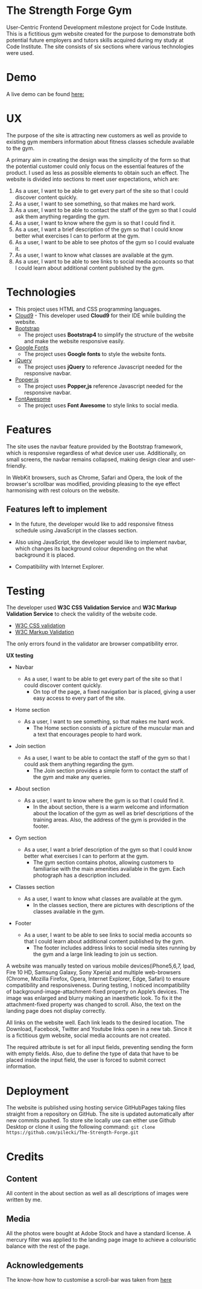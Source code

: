 # The Strength Forge Gym

User-Centric Frontend Development milestone project for Code Institute.
This is a fictitious gym website created for the purpose to demonstrate both potential future employers and tutors skills acquired during my study at Code Institute. The site consists of six sections where various technologies were used.

# Demo
A live demo can be found [here:](https://pilecki.github.io/The-Strength-Forge)

# UX

The purpose of the site is attracting new customers as well as provide to existing gym members information about fitness classes schedule available to the gym. 

A primary aim in creating the design was the simplicity of the form so that the potential customer could only focus on the essential features of the product. I used as less as possible elements to obtain such an effect.
The website is divided into sections to meet user expectations, which are: 
1. As a user, I want to be able to get every part of the site so that I could discover content quickly.
2. As a user, I want to see something, so that makes me hard work.
3. As a user, I want to be able to contact the staff of the gym so that I could ask them anything regarding the gym.
4. As a user, I want to know where the gym is so that I could find it.
5. As a user, I want a brief description of the gym so that I could know better what exercises I can to perform at the gym.
6. As a user, I want to be able to see photos of the gym so I could evaluate it.
7. As a user, I want to know what classes are available at the gym.
8. As a user, I want to be able to see links to social media accounts so that I could learn about additional content published by the gym.

# Technologies
- This project uses HTML and CSS programming languages.
- [Cloud9](https://c9.io) - This developer used **Cloud9** for their IDE while building the website.
- [Bootstrap](https://www.getbootstrap.com/)
    - The project uses **Bootstrap4** to simplify the structure of the website and make the website responsive easily.
- [Google Fonts](https://fonts.google.com/)
    - The project uses **Google fonts** to style the website fonts.
- [jQuery](https://jquery.com/)
    - The project uses **jQuery** to reference Javascript needed for the responsive navbar.
- [Popper.js](https://popper.js.org/)
    - The project uses **Popper,js** reference Javascript needed for the responsive navbar.
- [FontAwesome](https://fontawesome.com/)
    - The project uses **Font Awesome** to style links to social media.

# Features

The site uses the navbar feature provided by the Bootstrap framework, which is responsive regardless of what device user use. Additionally, on small screens, the navbar remains collapsed, making design clear and user-friendly.

In WebKit browsers, such as Chrome, Safari and Opera, the look of the browser's scrollbar was modified, providing pleasing to the eye effect harmonising with rest colours on the website.

## Features left to implement

- In the future, the developer would like to add responsive fitness schedule using JavaScript in the classes section.

- Also using JavaScript, the developer would like to implement navbar, which changes its background colour depending on the what background it is placed.

- Compatibility with Internet Explorer.

# Testing

The developer used **W3C CSS Validation Service** and **W3C  Markup Validation Service** to check the validity of the website code.

- [W3C CSS validation](https://jigsaw.w3.org/css-validator/)
- [W3C Markup Validation]( https://validator.w3.org/)

The only errors found in the validator are browser compatibility error.

**UX testing**

- Navbar
     - As a user, I want to be able to get every part of the site so that I could discover content quickly.
        - On top of the page, a fixed navigation bar is placed, giving a user easy access to every part of the site.


- Home section
    - As a user, I want to see something, so that makes me hard work.
        - The Home section consists of a picture of the muscular man and a text that encourages people to hard work.

- Join section
    - As a user, I want to be able to contact the staff of the gym so that I could ask them anything regarding the gym.
        - The Join section provides a simple form to contact the staff of the gym and make any queries.

- About section
    - As a user, I want to know where the gym is so that I could find it.
        - In the about section, there is a warm welcome and information about the location of the gym as well as brief descriptions of the training areas. Also, the address of the gym is provided in the footer.

- Gym section
    - As a user, I want a brief description of the gym so that I could know better what exercises I can to perform at the gym.
        - The gym section contains photos, allowing customers to familiarise with the main amenities available in the gym. Each photograph has a description included.

- Classes section
    - As a user, I want to know what classes are available at the gym.
        - In the classes section, there are pictures with descriptions of the classes available in the gym.
 

- Footer
    - As a user, I want to be able to see links to social media accounts so that I could learn about additional content published by the gym.
        - The footer includes address links to social media sites running by the gym and a large link leading to join us section.

A website was manually tested on various mobile devices(iPhone5,6,7, Ipad, Fire 10 HD, Samsung Galaxy, Sony Xperia) and multiple web-browsers (Chrome, Mozilla Firefox, Opera, Internet Explorer, Edge, Safari) to ensure compatibility and responsiveness.
During testing, I noticed incompatibility of background-image-attachment-fixed property on Apple’s devices. The image was enlarged and blurry making an inaesthetic look. To fix it the attachment-fixed property was changed to scroll.
Also, the text on the landing page does not display correctly.

All links on the website well. Each link leads to the desired location. The Download, Facebook, Twitter and Youtube links open in a new tab.  Since it is a fictitious gym website, social media accounts are not created.

The required attribute is set for all input fields, preventing sending the form with empty fields. Also, due to define the type of data that have to be placed inside the input field, the user is forced to submit correct information.

# Deployment

The website is published using hosting service GitHubPages taking files straight from a repository on GitHub. The site is updated automatically after new commits pushed.
To store site locally use can either use Github Desktop or clone it using the following command:
`git clone https://github.com/pilecki/The-Strength-Forge.git`

# Credits

## Content

All content in the about section as well as all descriptions of images were written by me.

## Media

All the photos were bought at Adobe Stock and have a standard license. A mercury filter was applied to the landing page image to achieve a colouristic balance with the rest of the page.

## Acknowledgements

The know-how how to customise a scroll-bar was taken from [here](https://www.w3schools.com/howto/howto_css_custom_scrollbar.asp)
